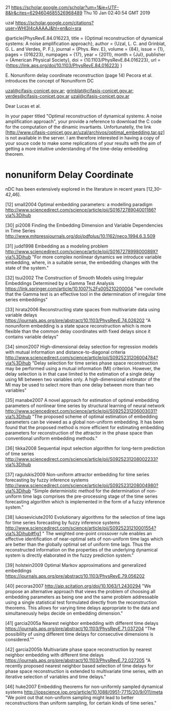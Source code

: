 21
https://scholar.google.com/scholar?um=1&ie=UTF-8&lr&cites=6294604685526968489
Thu 10 Jan 02:40:54 GMT 2019


uzal
https://scholar.google.com/citations?user=WHl3l4cAAAAJ&hl=en&oi=sra




@article{PhysRevE.84.016223,
  title = {Optimal reconstruction of dynamical systems: A noise amplification approach},
  author = {Uzal, L. C. and Grinblat, G. L. and Verdes, P. F.},
  journal = {Phys. Rev. E},
  volume = {84},
  issue = {1},
  pages = {016223},
  numpages = {17},
  year = {2011},
  month = {Jul},
  publisher = {American Physical Society},
  doi = {10.1103/PhysRevE.84.016223},
  url = {https://link.aps.org/doi/10.1103/PhysRevE.84.016223}
}






E. Nonuniform delay coordinate reconstruction (page 14)
Pecora et al. introduces the concept of Nonuniform DC






uzal@cifasis-conicet.gov.ar; grinblat@cifasis-conicet.gov.ar; verdes@cifasis-conicet.gov.ar
uzal@cifasis-conicet.gov.ar


Dear Lucas et al.

In your paper titled "Optimal reconstruction of dynamical systems: A noise amplification approach",
your provide a reference to download the C code for the computation of the dinamic invartiants.
Unfortunatelly, the link [http://www.cifasis-conicet.gov.ar/uzal/archivos/optimal_embedding.tar.gz] is not available in the server. I am therefore interested in having a copy of your souce code to
make some replications of your results with the aim of getting a more intuitive understanding of
the time-delay embedding theorem.



# nonuniform Delay Coordinate
nDC has been extensively explored in the literature in recent years [12,30–42,46].

[12]
small2004
Optimal embedding parameters: a modelling paradigm
http://www.sciencedirect.com/science/article/pii/S0167278904001186?via%3Dihub

[30]
pi2008
Finding the Embedding Dimension and Variable Dependencies in Time Series
http://www.mitpressjournals.org/doi/pdfplus/10.1162/neco.1994.6.3.509

[31]
judd1998
Embedding as a modeling problem
http://www.sciencedirect.com/science/article/pii/S016727899800089X?via%3Dihub
"For more complex nonlinear dynamics we introduce variable embedding,
where, in a suitable sense, the embedding changes with the state of
the system."

[32]
tsui2002
The Construction of Smooth Models using Irregular Embeddings Determined by a Gamma Test Analysis
https://link.springer.com/article/10.1007%2Fs005210200004
"we conclude that the Gamma test is an effective tool in the determination
of irregular time series embeddings"

[33]
hirata2006
Reconstructing state spaces from multivariate data using variable delays
https://journals.aps.org/pre/abstract/10.1103/PhysRevE.74.026202
"A nonuniform embedding is a state space reconstruction which is more flexible
than the common delay coordinates with fixed delays since it contains variable
delays"


[34]
simon2007
High-dimensional delay selection for regression models with mutual information
and distance-to-diagonal criteria
http://www.sciencedirect.com/science/article/pii/S0925231206004784?via%3Dihub
"Delay selection for time series phase space reconstruction may be performed
using a mutual information (MI) criterion. However, the delay selection is in
that case limited to the estimation of a single delay using MI between two
variables only. A high-dimensional estimator of the MI may be used to select
more than one delay between more than two variables"

[35]
manabe2007
A novel approach for estimation of optimal embedding parameters of nonlinear
time series by structural learning of neural network
http://www.sciencedirect.com/science/article/pii/S0925231206003031?via%3Dihub
"The proposed scheme of optimal estimation of embedding parameters can be
viewed as a global non-uniform embedding. It has been found that the proposed
method is more efficient for estimating embedding parameters for reconstruction
of the attractor in the phase space than conventional uniform embedding methods."


[36]
tikka2008
Sequential input selection algorithm for long-term prediction of time series
http://www.sciencedirect.com/science/article/pii/S0925231208002233?via%3Dihub


[37]
ragulskis2009
Non-uniform attractor embedding for time series forecasting by fuzzy inference systems
http://www.sciencedirect.com/science/article/pii/S0925231208004980?via%3Dihub
"Simple deterministic method for the determination of non-uniform time lags
comprises the pre-processing stage of the time series forecasting algorithm
which is implemented in the form of a fuzzy inference system."


[38]
lukoseviciute2010
Evolutionary algorithms for the selection of time lags for time series
forecasting by fuzzy inference systems
http://www.sciencedirect.com/science/article/pii/S0925231210001554?via%3Dihub#fig1
" The weighted one-point crossover rule enables an effective identification of
near-optimal sets of non-uniform time lags which are better than the globally
optimal set of uniform time lags. Thus the reconstructed information on the
properties of the underlying dynamical system is directly elaborated in the
fuzzy prediction system."

[39]
holstein2009
Optimal Markov approximations and generalized embeddings
https://journals.aps.org/pre/abstract/10.1103/PhysRevE.79.056202

[40]
pecoras2007
http://aip.scitation.org/doi/10.1063/1.2430294
"We propose an alternative approach that views the problem of choosing all
embedding parameters as being one and the same problem addressable using a single
statistical test formulated directly from the reconstruction theorems. This allows
for varying time delays appropriate to the data and simultaneously helps decide
on embedding dimension."

[41]
garcia2005a
Nearest neighbor embedding with different time delays
https://journals.aps.org/pre/abstract/10.1103/PhysRevE.71.037204
"The possibility of using different time delays for consecutive dimensions is considered.""

[42]
garcia2005b
Multivariate phase space reconstruction by nearest neighbor embedding with different time delays
https://journals.aps.org/pre/abstract/10.1103/PhysRevE.72.027205
"A recently proposed nearest neighbor based selection of time delays for phase
space reconstruction is extended to multivariate time series, with an iterative
selection of variables and time delays."

[46]
huke2007
Embedding theorems for non-uniformly sampled dynamical systems
http://iopscience.iop.org/article/10.1088/0951-7715/20/9/011/meta
"We point out that non-uniform sampling might lead to better reconstructions than
uniform sampling, for certain kinds of time series."
